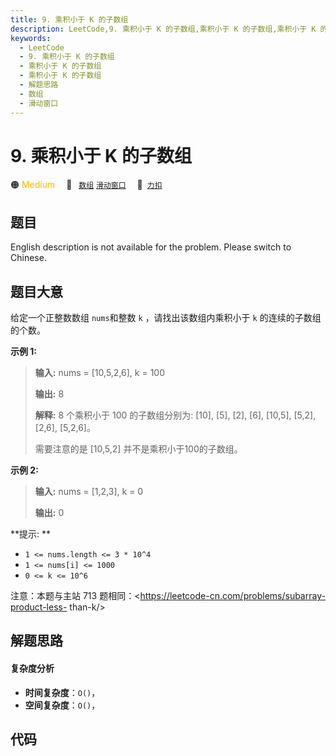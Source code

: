 ```yaml
---
title: 9. 乘积小于 K 的子数组
description: LeetCode,9. 乘积小于 K 的子数组,乘积小于 K 的子数组,乘积小于 K 的子数组,解题思路,数组,滑动窗口
keywords:
  - LeetCode
  - 9. 乘积小于 K 的子数组
  - 乘积小于 K 的子数组
  - 乘积小于 K 的子数组
  - 解题思路
  - 数组
  - 滑动窗口
---
```


# 9. 乘积小于 K 的子数组

🟠 <font color=#ffb800>Medium</font>&emsp; 🔖&ensp; [`数组`](/tag/array.md) [`滑动窗口`](/tag/sliding-window.md)&emsp; 🔗&ensp;[`力扣`](https://leetcode.cn/problems/ZVAVXX)

## 题目

English description is not available for the problem. Please switch to
Chinese.


## 题目大意

给定一个正整数数组 `nums`和整数 `k` ，请找出该数组内乘积小于 `k` 的连续的子数组的个数。



**示例 1:**

> 
> 
> 
> 
> 
> **输入:** nums = [10,5,2,6], k = 100
> 
> **输出:** 8
> 
> **解释:** 8 个乘积小于 100 的子数组分别为: [10], [5], [2], [6], [10,5], [5,2], [2,6], [5,2,6]。
> 
> 需要注意的是 [10,5,2] 并不是乘积小于100的子数组。
> 
> 

**示例 2:**

> 
> 
> 
> 
> 
> **输入:** nums = [1,2,3], k = 0
> 
> **输出:** 0



**提示:  **

  * `1 <= nums.length <= 3 * 10^4`
  * `1 <= nums[i] <= 1000`
  * `0 <= k <= 10^6`



注意：本题与主站 713 题相同：<https://leetcode-cn.com/problems/subarray-product-less-
than-k/>


## 解题思路

#### 复杂度分析

- **时间复杂度**：`O()`，
- **空间复杂度**：`O()`，

## 代码

```javascript

```